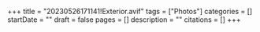 +++
title = "20230526171141!Exterior.avif"
tags = ["Photos"]
categories = []
startDate = ""
draft = false
pages = []
description = ""
citations = []
+++

